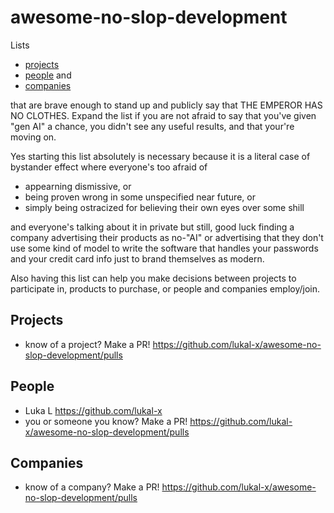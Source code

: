 # awesome-no-slop-development
Lists

- [projects](#projects)
- [people](#people) and
- [companies](#companies)

that are brave enough to stand up and publicly say that THE EMPEROR HAS NO CLOTHES.
Expand the list if you are not afraid to say that you've given "gen AI" a chance, you didn't see any useful results, and that your're moving on.

Yes starting this list absolutely is necessary because it is a literal case of bystander effect where everyone's too afraid of

- appearning dismissive, or
- being proven wrong in some unspecified near future, or
- simply being ostracized for believing their own eyes over some shill

and everyone's talking about it in private but still, good luck finding a company advertising their products as no-"AI" or advertising that they don't use some kind of model to write the software that handles your passwords and your credit card info just to brand themselves as modern.

Also having this list can help you make decisions between projects to participate in, products to purchase, or people and companies employ/join.

## Projects

- know of a project? Make a PR! https://github.com/lukal-x/awesome-no-slop-development/pulls

## People

- Luka L https://github.com/lukal-x
- you or someone you know? Make a PR! https://github.com/lukal-x/awesome-no-slop-development/pulls

## Companies

- know of a company? Make a PR! https://github.com/lukal-x/awesome-no-slop-development/pulls
